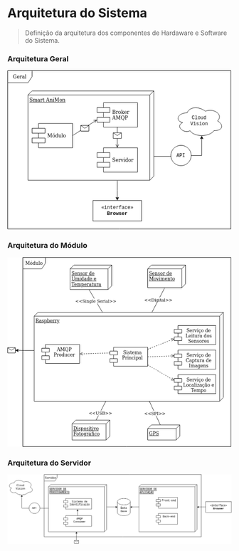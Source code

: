 # Arquitetura do Sistema
> Definição da arquitetura dos componentes de Hardaware e Software do Sistema.



### Arquitetura Geral

![Arquitetura Geral](./images/arquitetura-geral.png)

### Arquitetura do Módulo
![Arquitetura do Módulo](./images/arquitetura-modulo.png)

### Arquitetura do Servidor
![Arquitetura do Servidor](./images/arquitetura-servidor.png)

